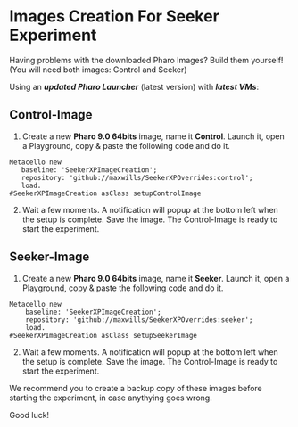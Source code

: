 # Images Creation For Seeker Experiment
Having problems with the downloaded Pharo Images? Build them yourself! (You will need both images: Control and Seeker)

Using an ***updated Pharo Launcher*** (latest version) with ***latest VMs***:

## Control-Image
 1. Create a new **Pharo 9.0 64bits** image, name it **Control**. Launch it, open a Playground, copy & paste the following code and do it.
 ```Smalltalk
Metacello new
	baseline: 'SeekerXPImageCreation';
	repository: 'github://maxwills/SeekerXPOverrides:control';
	load.
#SeekerXPImageCreation asClass setupControlImage
```
 2. Wait a few moments. A notification will popup at the bottom left when the setup is complete. Save the image. The Control-Image is ready to start the experiment. 

## Seeker-Image
1. Create a new **Pharo 9.0 64bits** image, name it **Seeker**. Launch it, open a Playground, copy & paste the following code and do it.
```Smalltalk
Metacello new
	baseline: 'SeekerXPImageCreation';
	repository: 'github://maxwills/SeekerXPOverrides:seeker';
	load.
#SeekerXPImageCreation asClass setupSeekerImage
```
 2. Wait a few moments. A notification will popup at the bottom left when the setup is complete. Save the image. The Control-Image is ready to start the experiment. 

We recommend you to create a backup copy of these images before starting the experiment, in case anythying goes wrong.

Good luck!
